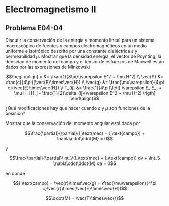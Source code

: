 # Electromagnetismo II
## Problema E04-04

Discutir la conservación de la energía y momento lineal para un sistema
macroscópico de fuentes y campos electromagnéticos en un medio uniforme
e isotrópico descrito por una constante dieléctrica $`\varepsilon`$ y
permeabilidad $`\mu`$. Mostrar que la densidad energía, el vector de Poynting,
la densidad de momento del campo y el tensor de esfuerzos de Maxwell están
dados por las expresiones de Minkowski

```math
\begin{align}
u &= \frac{1}{8\pi}(\varepsilon E^2 + \mu H^2) \\
\vec{S} &= \frac{c}{4\pi}(\vec{E}\times\vec{H}) \\
\vec{g} &= \frac{\mu\varepsilon}{4\pi c}(\vec{E}\times\vec{H}) \\
T_{ij} &= \frac{1}{4\pi}\left[
\varepsilon E_iE_j + \mu H_i H_j - \frac{1}{2}\delta_{ij}(\varepsilon E^2 + \mu H^2)
\rigth]
\end{align}
```

¿Qué modificaciones hay que hacer cuando $`\varepsilon`$ y $`\mu`$ son funciones
de la posición?

Mostrar que la conservación del momento angular está dada por

```math
\frac{\partial}{\partial}(I_\text{mec} + I_\text{campo}) + \nabla\cdot\ddot{M} = 0
```

y

```math
\frac{\partial}{\partial}\int_V(I_\text{mec} + I_\text{campo}) dv
+ \int_S \nabla\cdot\ddot{M} da = 0
```

en donde 

```math
I_\text{campo}
= \vec{r}\times\vec{g}
= \frac{\mu\varepsilon}{4\pi c}\vec{r}\times(\vec{E}\times\vec{H})
```
```math
\ddot{M} = \vec{T}\times\vec{r}
```
